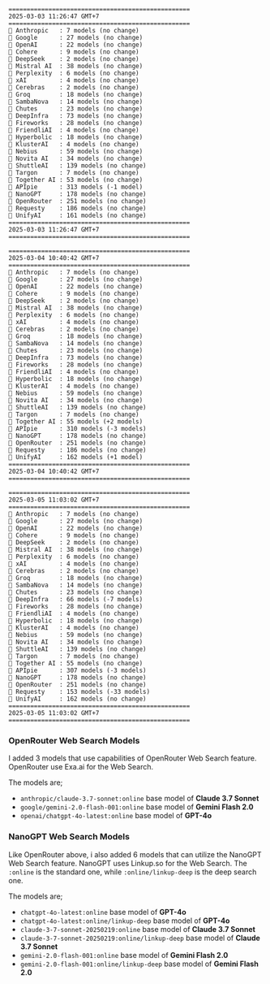 ```plaintext 
==================================================
2025-03-03 11:26:47 GMT+7
==================================================
🤖 Anthropic   : 7 models (no change)
🤖 Google      : 27 models (no change)
🤖 OpenAI      : 22 models (no change)
🤖 Cohere      : 9 models (no change)
🤖 DeepSeek    : 2 models (no change)
🤖 Mistral AI  : 38 models (no change)
🤖 Perplexity  : 6 models (no change)
🤖 xAI         : 4 models (no change)
🤖 Cerebras    : 2 models (no change)
🤖 Groq        : 18 models (no change)
🤖 SambaNova   : 14 models (no change)
🤖 Chutes      : 23 models (no change)
🤖 DeepInfra   : 73 models (no change)
🤖 Fireworks   : 28 models (no change)
🤖 FriendliAI  : 4 models (no change)
🤖 Hyperbolic  : 18 models (no change)
🤖 KlusterAI   : 4 models (no change)
🤖 Nebius      : 59 models (no change)
🤖 Novita AI   : 34 models (no change)
🤖 ShuttleAI   : 139 models (no change)
🤖 Targon      : 7 models (no change)
🤖 Together AI : 53 models (no change)
🤖 APIpie      : 313 models (-1 model)
🤖 NanoGPT     : 178 models (no change)
🤖 OpenRouter  : 251 models (no change)
🤖 Requesty    : 186 models (no change)
🤖 UnifyAI     : 161 models (no change)
==================================================
2025-03-03 11:26:47 GMT+7
==================================================

==================================================
2025-03-04 10:40:42 GMT+7
==================================================
🤖 Anthropic   : 7 models (no change)
🤖 Google      : 27 models (no change)
🤖 OpenAI      : 22 models (no change)
🤖 Cohere      : 9 models (no change)
🤖 DeepSeek    : 2 models (no change)
🤖 Mistral AI  : 38 models (no change)
🤖 Perplexity  : 6 models (no change)
🤖 xAI         : 4 models (no change)
🤖 Cerebras    : 2 models (no change)
🤖 Groq        : 18 models (no change)
🤖 SambaNova   : 14 models (no change)
🤖 Chutes      : 23 models (no change)
🤖 DeepInfra   : 73 models (no change)
🤖 Fireworks   : 28 models (no change)
🤖 FriendliAI  : 4 models (no change)
🤖 Hyperbolic  : 18 models (no change)
🤖 KlusterAI   : 4 models (no change)
🤖 Nebius      : 59 models (no change)
🤖 Novita AI   : 34 models (no change)
🤖 ShuttleAI   : 139 models (no change)
🤖 Targon      : 7 models (no change)
🤖 Together AI : 55 models (+2 models)
🤖 APIpie      : 310 models (-3 models)
🤖 NanoGPT     : 178 models (no change)
🤖 OpenRouter  : 251 models (no change)
🤖 Requesty    : 186 models (no change)
🤖 UnifyAI     : 162 models (+1 model)
==================================================
2025-03-04 10:40:42 GMT+7
==================================================

==================================================
2025-03-05 11:03:02 GMT+7
==================================================
🤖 Anthropic   : 7 models (no change)
🤖 Google      : 27 models (no change)
🤖 OpenAI      : 22 models (no change)
🤖 Cohere      : 9 models (no change)
🤖 DeepSeek    : 2 models (no change)
🤖 Mistral AI  : 38 models (no change)
🤖 Perplexity  : 6 models (no change)
🤖 xAI         : 4 models (no change)
🤖 Cerebras    : 2 models (no change)
🤖 Groq        : 18 models (no change)
🤖 SambaNova   : 14 models (no change)
🤖 Chutes      : 23 models (no change)
🤖 DeepInfra   : 66 models (-7 models)
🤖 Fireworks   : 28 models (no change)
🤖 FriendliAI  : 4 models (no change)
🤖 Hyperbolic  : 18 models (no change)
🤖 KlusterAI   : 4 models (no change)
🤖 Nebius      : 59 models (no change)
🤖 Novita AI   : 34 models (no change)
🤖 ShuttleAI   : 139 models (no change)
🤖 Targon      : 7 models (no change)
🤖 Together AI : 55 models (no change)
🤖 APIpie      : 307 models (-3 models)
🤖 NanoGPT     : 178 models (no change)
🤖 OpenRouter  : 251 models (no change)
🤖 Requesty    : 153 models (-33 models)
🤖 UnifyAI     : 162 models (no change)
==================================================
2025-03-05 11:03:02 GMT+7
==================================================
```

### OpenRouter Web Search Models
I added 3 models that use capabilities of OpenRouter Web Search feature. OpenRouter use Exa.ai for the Web Search.

The models are;
- `anthropic/claude-3.7-sonnet:online` base model of **Claude 3.7 Sonnet**
- `google/gemini-2.0-flash-001:online` base model of **Gemini Flash 2.0**
- `openai/chatgpt-4o-latest:online` base model of **GPT-4o**

### NanoGPT Web Search Models 
Like OpenRouter above, i also added 6 models that can utilize the NanoGPT Web Search feature. NanoGPT uses Linkup.so for the Web Search. The `:online` is the standard one, while `:online/linkup-deep` is the deep search one.

The models are;
- `chatgpt-4o-latest:online` base model of **GPT-4o**
- `chatgpt-4o-latest:online/linkup-deep` base model of **GPT-4o**
- `claude-3-7-sonnet-20250219:online` base model of **Claude 3.7 Sonnet**
- `claude-3-7-sonnet-20250219:online/linkup-deep` base model of **Claude 3.7 Sonnet**
- `gemini-2.0-flash-001:online` base model of **Gemini Flash 2.0**
- `gemini-2.0-flash-001:online/linkup-deep` base model of **Gemini Flash 2.0**